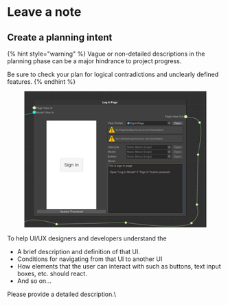 # Leave a note

## Create a planning intent

{% hint style="warning" %}
Vague or non-detailed descriptions in the planning phase can be a major hindrance to project progress.

Be sure to check your plan for logical contradictions and unclearly defined features.
{% endhint %}

<figure><img src="../../../.gitbook/assets/Storyboard2png" alt=""><figcaption></figcaption></figure>

To help UI/UX designers and developers understand the

* A brief description and definition of that UI.
* Conditions for navigating from that UI to another UI
* How elements that the user can interact with such as buttons, text input boxes, etc. should react.
* And so on...

Please provide a detailed description.\
